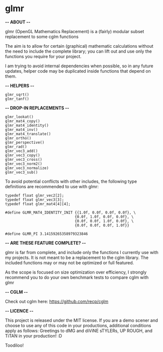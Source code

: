 # glmr

**-- ABOUT --**

glmr (OpenGL Mathematics Replacement) is a (fairly) modular subset replacement to some cglm functions


The aim is to allow for certain (graphical) mathematic calculations without the need to include the complete library; you can lift out and use only the functions you require for your project.


I am trying to avoid internal dependencies when possible, so in any future updates, helper code may be duplicated inside functions that depend on them.


**-- HELPERS --**


    glmr_sqrt()  
    glmr_tanf()


**-- DROP-IN REPLACEMENTS --**


    glmr_lookat()
    glmr_mat4_copy()
    glmr_mat4_identity()
    glmr_mat4_inv()
    glmr_mat4_translate()
    glmr_ortho()
    glmr_perspective()
    glmr_rad()
    glmr_vec3_add()
    glmr_vec3_copy()
    glmr_vec3_cross()
    glmr_vec3_norm2()
    glmr_vec3_normalize)
    glmr_vec3_sub()


To avoid potential conflicts with other includes, the following type definitions are recommended to use with glmr:


    typedef float glmr_vec2[2];
    typedef float glmr_vec3[3];
    typedef float glmr_mat4[4][4];

    #define GLMR_MAT4_IDENTITY_INIT {{1.0f, 0.0f, 0.0f, 0.0f}, \
                                    {0.0f, 1.0f, 0.0f, 0.0f}, \
                                    {0.0f, 0.0f, 1.0f, 0.0f}, \
                                    {0.0f, 0.0f, 0.0f, 1.0f}}

    #define GLMR_PI 3.14159265358979323846


**-- ARE THESE FEATURE COMPLETE? --**


glmr is far from complete, and include only the functions I currently use with my projects. It is not meant to be a replacement to the cglm library. The included functions may or may not be optimized or full featured.

As the scope is focused on size optimization over efficiency, I strongly recommend you to do your own benchmark tests to compare cglm with glmr


**-- CGLM --**


Check out cglm here: https://github.com/recp/cglm


**-- LICENCE --**


This project is released under the MIT license. If you are a demo scener and choose to use any of this code in your productions, additional conditions apply as follows: Greetings to dMG and diViNE sTYLERs, UP ROUGH, and TiTAN in your production! :D


Toodiloo!

